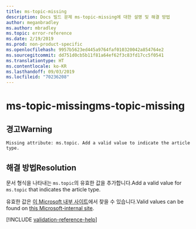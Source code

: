```yaml
---
title: ms-topic-missing
description: Docs 빌드 문제 ms-topic-missing에 대한 설명 및 해결 방법
author: meganbradley
ms.author: mbradley
ms.topic: error-reference
ms.date: 2/19/2019
ms.prod: non-product-specific
ms.openlocfilehash: 9957b5623ed445a9764faf010320042a854764e2
ms.sourcegitcommit: dd751d0cb5b11f81a64ef62f3c83fd17cc5f0541
ms.translationtype: HT
ms.contentlocale: ko-KR
ms.lasthandoff: 09/03/2019
ms.locfileid: "70236208"
---
```

# <a name="ms-topic-missing"></a><span data-ttu-id="8f1c5-103">ms-topic-missing</span><span class="sxs-lookup"><span data-stu-id="8f1c5-103">ms-topic-missing</span></span>

## <a name="warning"></a><span data-ttu-id="8f1c5-104">경고</span><span class="sxs-lookup"><span data-stu-id="8f1c5-104">Warning</span></span>

`Missing attribute: ms.topic. Add a valid value to indicate the article type.`

## <a name="resolution"></a><span data-ttu-id="8f1c5-105">해결 방법</span><span class="sxs-lookup"><span data-stu-id="8f1c5-105">Resolution</span></span>

<span data-ttu-id="8f1c5-106">문서 형식을 나타내는 `ms.topic`의 유효한 값을 추가합니다.</span><span class="sxs-lookup"><span data-stu-id="8f1c5-106">Add a valid value for `ms.topic` that indicates the article type.</span></span>

<span data-ttu-id="8f1c5-107">유효한 값은 [이 Microsoft 내부 사이트](https://docsmetadatatool.azurewebsites.net/allowlists)에서 찾을 수 있습니다.</span><span class="sxs-lookup"><span data-stu-id="8f1c5-107">Valid values can be found on [this Microsoft-internal site](https://docsmetadatatool.azurewebsites.net/allowlists).</span></span>

<!--make sure to add this file to your includes folder and verify the path-->
[!INCLUDE [validation-reference-help](includes/validation-reference-help.md)]
